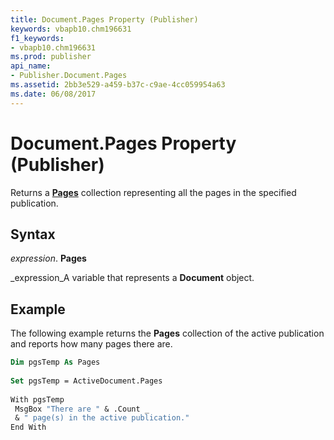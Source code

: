```yaml
---
title: Document.Pages Property (Publisher)
keywords: vbapb10.chm196631
f1_keywords:
- vbapb10.chm196631
ms.prod: publisher
api_name:
- Publisher.Document.Pages
ms.assetid: 2bb3e529-a459-b37c-c9ae-4cc059954a63
ms.date: 06/08/2017
---
```



# Document.Pages Property (Publisher)

Returns a  **[Pages](pages-object-publisher.md)** collection representing all the pages in the specified publication.


## Syntax

 _expression_. **Pages**

 _expression_A variable that represents a  **Document** object.


## Example

The following example returns the  **Pages** collection of the active publication and reports how many pages there are.


```vb
Dim pgsTemp As Pages 
 
Set pgsTemp = ActiveDocument.Pages 
 
With pgsTemp 
 MsgBox "There are " & .Count _ 
 & " page(s) in the active publication." 
End With
```


